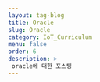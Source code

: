 ```yaml
---
layout: tag-blog
title: Oracle
slug: Oracle
category: IoT_Curriculum
menu: false
order: 6
description: >
 oracle에 대한 포스팅
---
```

